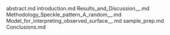 abstract.md
introduction.md
Results_and_Discussion__.md
Methodology_Speckle_pattern_A_random__.md
Model_for_interpreting_observed_surface__.md
sample_prep.md
Conclusions.md
